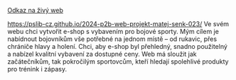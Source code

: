 [Odkaz na živý web](https://pslib-cz.github.io/2024-p2b-web-projekt-matej-senk-023/)


https://pslib-cz.github.io/2024-p2b-web-projekt-matej-senk-023/
Ve svém webu chci vytvořit e-shop s vybavením pro bojové sporty.
Mým cílem je nabídnout bojovníkům vše potřebné na jednom místě – od rukavic, přes chrániče hlavy a holení. Chci, aby e-shop byl přehledný, snadno použitelný a nabízel kvalitní vybavení za dostupné ceny.
Web má sloužit jak začátečníkům, tak pokročilým sportovcům, kteří hledají spolehlivé produkty pro trénink i zápasy.
